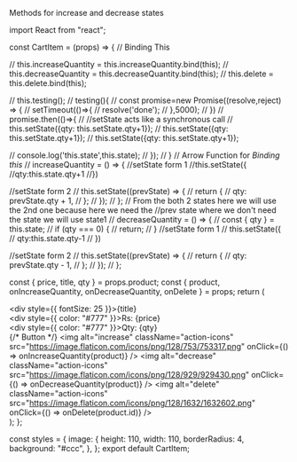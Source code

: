 Methods for increase and decrease states


import React from "react";

const CartItem = (props) => {
  //  Binding This

  // this.increaseQuantity = this.increaseQuantity.bind(this);
  // this.decreaseQuantity = this.decreaseQuantity.bind(this);
  // this.delete = this.delete.bind(this);

  // this.testing();
  // testing(){
  //   const promise=new Promise((resolve,reject) => {
  //     setTimeout(()=>{
  //       resolve('done');
  //     },5000);
  //   })
  //   promise.then(()=>{
  //     //setState acts like a synchronous call
  //     this.setState({qty: this.setState.qty+1});
  //     this.setState({qty: this.setState.qty+1});
  //     this.setState({qty: this.setState.qty+1});

  //     console.log('this.state',this.state);
  //   });
  // }
  // Arrow Function for *Binding this*
  // increaseQuantity = () => {
  //setState form 1
  //this.setState({
  //qty:this.state.qty+1
  //})

  //setState form 2
  //   this.setState((prevState) => {
  //     return {
  //       qty: prevState.qty + 1,
  //     };
  //   });
  // };
  // From the both 2 states here we will use the 2nd one because here we need the
  //prev state where we don't need the state we will use state1
  // decreaseQuantity = () => {
  //   const { qty } = this.state;
  //   if (qty === 0) {
  //     return;
  //   }
  //setState form 1
  // this.setState({
  // qty:this.state.qty-1
  // })

  //setState form 2
  //   this.setState((prevState) => {
  //     return {
  //       qty: prevState.qty - 1,
  //     };
  //   });
  // };

  const { price, title, qty } = props.product;
  const { product, onIncreaseQuantity, onDecreaseQuantity, onDelete } = props;
  return (
    <div className="cart-item">
      <div className="left-block">
        <img style={styles.image} />
      </div>
      <div className="right-block">
        <div style={{ fontSize: 25 }}>{title}</div>
        <div style={{ color: "#777" }}>Rs: {price}</div>
        <div style={{ color: "#777" }}>Qty: {qty}</div>
        <div className="cart-item-actions">
          {/* Button */}
          <img
            alt="increase"
            className="action-icons"
            src="https://image.flaticon.com/icons/png/128/753/753317.png"
            onClick={() => onIncreaseQuantity(product)}
          />
          <img
            alt="decrease"
            className="action-icons"
            src="https://image.flaticon.com/icons/png/128/929/929430.png"
            onClick={() => onDecreaseQuantity(product)}
          />
          <img
            alt="delete"
            className="action-icons"
            src="https://image.flaticon.com/icons/png/128/1632/1632602.png"
            onClick={() => onDelete(product.id)}
          />
        </div>
      </div>
    </div>
  );
};

const styles = {
  image: {
    height: 110,
    width: 110,
    borderRadius: 4,
    background: "#ccc",
  },
};
export default CartItem;
